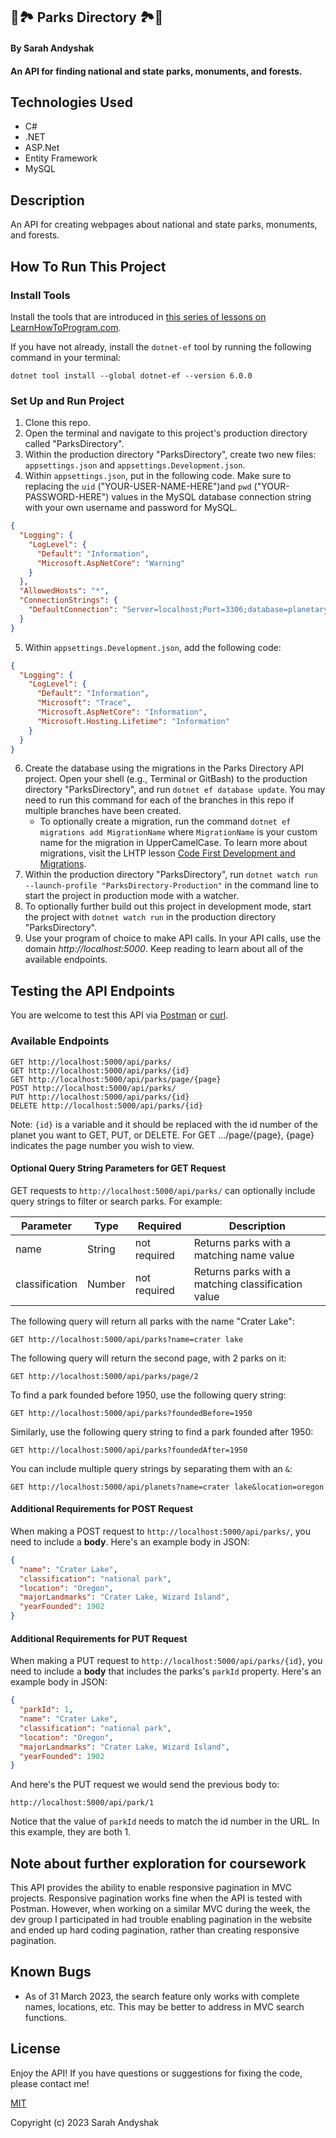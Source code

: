 ## 🌲🏞️ Parks Directory 🏞️🌲

#### By Sarah Andyshak

#### An API for finding national and state parks, monuments, and forests.

## Technologies Used

* C#
* .NET
* ASP.Net
* Entity Framework
* MySQL

## Description

An API for creating webpages about national and state parks, monuments, and forests. 

## How To Run This Project

### Install Tools

Install the tools that are introduced in [this series of lessons on LearnHowToProgram.com](https://www.learnhowtoprogram.com/c-and-net/getting-started-with-c).

If you have not already, install the `dotnet-ef` tool by running the following command in your terminal:

```
dotnet tool install --global dotnet-ef --version 6.0.0
```

### Set Up and Run Project

1. Clone this repo.
2. Open the terminal and navigate to this project's production directory called "ParksDirectory".
3. Within the production directory "ParksDirectory", create two new files: `appsettings.json` and `appsettings.Development.json`.
4. Within `appsettings.json`, put in the following code. Make sure to replacing the `uid` ("YOUR-USER-NAME-HERE")and `pwd` ("YOUR-PASSWORD-HERE") values in the MySQL database connection string with your own username and password for MySQL.

```json
{
  "Logging": {
    "LogLevel": {
      "Default": "Information",
      "Microsoft.AspNetCore": "Warning"
    }
  },
  "AllowedHosts": "*",
  "ConnectionStrings": {
    "DefaultConnection": "Server=localhost;Port=3306;database=planetary_dictionary;uid=YOUR-USER-NAME-HERE;pwd=YOUR-PASSWORD-HERE;"
  }
}
```

5. Within `appsettings.Development.json`, add the following code:

```json
{
  "Logging": {
    "LogLevel": {
      "Default": "Information",
      "Microsoft": "Trace",
      "Microsoft.AspNetCore": "Information",
      "Microsoft.Hosting.Lifetime": "Information"
    }
  }
}
```

6. Create the database using the migrations in the Parks Directory API project. Open your shell (e.g., Terminal or GitBash) to the production directory "ParksDirectory", and run `dotnet ef database update`. You may need to run this command for each of the branches in this repo if multiple branches have been created. 
    - To optionally create a migration, run the command `dotnet ef migrations add MigrationName` where `MigrationName` is your custom name for the migration in UpperCamelCase. To learn more about migrations, visit the LHTP lesson [Code First Development and Migrations](https://www.learnhowtoprogram.com/c-and-net-part-time/many-to-many-relationships/code-first-development-and-migrations).
7. Within the production directory "ParksDirectory", run `dotnet watch run --launch-profile "ParksDirectory-Production"` in the command line to start the project in production mode with a watcher. 
8. To optionally further build out this project in development mode, start the project with `dotnet watch run` in the production directory "ParksDirectory".
9. Use your program of choice to make API calls. In your API calls, use the domain _http://localhost:5000_. Keep reading to learn about all of the available endpoints.

## Testing the API Endpoints

You are welcome to test this API via [Postman](https://www.postman.com/) or [curl](https://curl.se/).

### Available Endpoints

```
GET http://localhost:5000/api/parks/
GET http://localhost:5000/api/parks/{id}
GET http://localhost:5000/api/parks/page/{page}
POST http://localhost:5000/api/parks/
PUT http://localhost:5000/api/parks/{id}
DELETE http://localhost:5000/api/parks/{id}
```

Note: `{id}` is a variable and it should be replaced with the id number of the planet you want to GET, PUT, or DELETE. For GET .../page/{page}, {page} indicates the page number you wish to view. 

#### Optional Query String Parameters for GET Request

GET requests to `http://localhost:5000/api/parks/` can optionally include query strings to filter or search parks. For example:

| Parameter   | Type        |  Required    | Description |
| ----------- | ----------- | -----------  | ----------- |
| name        | String      | not required | Returns parks with a matching name value |
| classification  | Number      | not required | Returns parks with a matching classification value |



The following query will return all parks with the name "Crater Lake":

```
GET http://localhost:5000/api/parks?name=crater lake
```

The following query will return the second page, with 2 parks on it:

```
GET http://localhost:5000/api/parks/page/2
```

To find a park founded before 1950, use the following query string:

```
GET http://localhost:5000/api/parks?foundedBefore=1950
```

Similarly, use the following query string to find a park founded after 1950:

```
GET http://localhost:5000/api/parks?foundedAfter=1950
```

You can include multiple query strings by separating them with an `&`:

```
GET http://localhost:5000/api/planets?name=crater lake&location=oregon
```

#### Additional Requirements for POST Request

When making a POST request to `http://localhost:5000/api/parks/`, you need to include a **body**. Here's an example body in JSON:

```json
{
  "name": "Crater Lake",
  "classification": "national park",
  "location": "Oregon",
  "majorLandmarks": "Crater Lake, Wizard Island",
  "yearFounded": 1902
}
```

#### Additional Requirements for PUT Request

When making a PUT request to `http://localhost:5000/api/parks/{id}`, you need to include a **body** that includes the parks's `parkId` property. Here's an example body in JSON:

```json
{
  "parkId": 1,
  "name": "Crater Lake",
  "classification": "national park",
  "location": "Oregon",
  "majorLandmarks": "Crater Lake, Wizard Island",
  "yearFounded": 1902
}
```

And here's the PUT request we would send the previous body to:

```
http://localhost:5000/api/park/1
```

Notice that the value of `parkId` needs to match the id number in the URL. In this example, they are both 1.

## Note about further exploration for coursework
This API provides the ability to enable responsive pagination in MVC projects. Responsive pagination works fine when the API is tested with Postman. However, when working on a similar MVC during the week, the dev group I participated in had trouble enabling pagination in the website and ended up hard coding pagination, rather than creating responsive pagination.

## Known Bugs

* As of 31 March 2023, the search feature only works with complete names, locations, etc. This may be better to address in MVC search functions.

## License
Enjoy the API! If you have questions or suggestions for fixing the code, please contact me!

[MIT](https://github.com/git/git-scm.com/blob/main/MIT-LICENSE.txt)

Copyright (c) 2023 Sarah Andyshak
